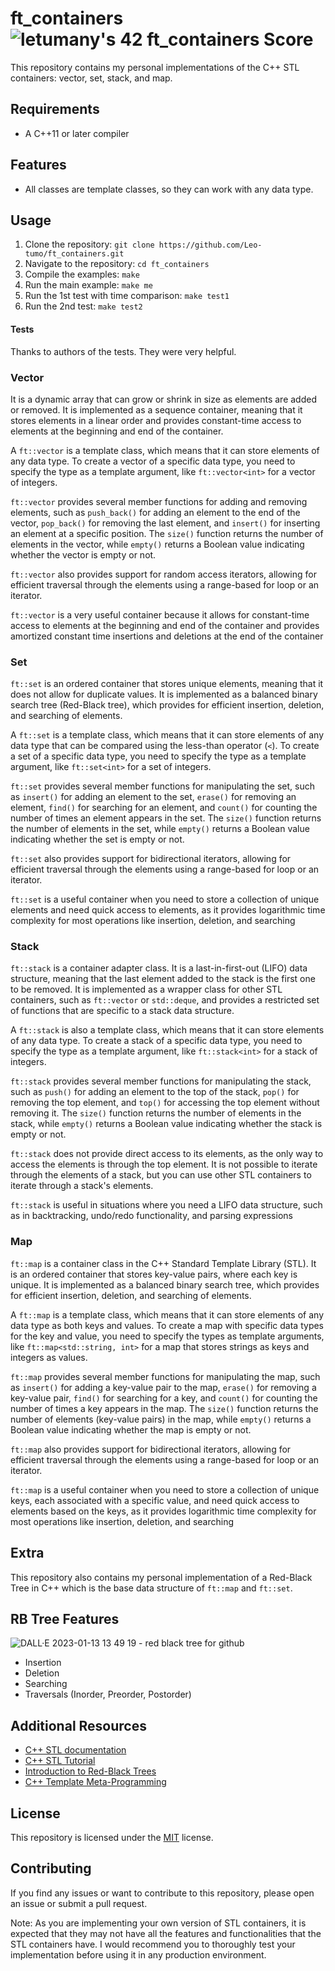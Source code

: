# ft_containers   ![letumany's 42 ft_containers Score](https://badge42.vercel.app/api/v2/cl1l8hert000609l6rjl6rx6o/project/2903040)

This repository contains my personal implementations of the C++ STL containers: vector, set, stack, and map.

## Requirements

* A C++11 or later compiler

## Features

* All classes are template classes, so they can work with any data type.

## Usage

1. Clone the repository: `git clone https://github.com/Leo-tumo/ft_containers.git`
2. Navigate to the repository: `cd ft_containers`
3. Compile the examples: `make`
4. Run the main example: `make me`
5. Run the 1st test with time comparison: `make test1 `
6. Run the 2nd test: `make test2`

#### Tests

   Thanks to authors of the tests. They were very helpful.

### Vector

It is a dynamic array that can grow or shrink in size as elements are added or removed. It is implemented as a sequence container, meaning that it stores elements in a linear order and provides constant-time access to elements at the beginning and end of the container.

A `ft::vector` is a template class, which means that it can store elements of any data type. To create a vector of a specific data type, you need to specify the type as a template argument, like `ft::vector<int>` for a vector of integers.

`ft::vector` provides several member functions for adding and removing elements, such as `push_back()` for adding an element to the end of the vector, `pop_back()` for removing the last element, and `insert()` for inserting an element at a specific position. The `size()` function returns the number of elements in the vector, while `empty()` returns a Boolean value indicating whether the vector is empty or not.

`ft::vector` also provides support for random access iterators, allowing for efficient traversal through the elements using a range-based for loop or an iterator.

`ft::vector` is a very useful container because it allows for constant-time access to elements at the beginning and end of the container and provides amortized constant time insertions and deletions at the end of the container

### Set

`ft::set` is an ordered container that stores unique elements, meaning that it does not allow for duplicate values. It is implemented as a balanced binary search tree (Red-Black tree), which provides for efficient insertion, deletion, and searching of elements.

A `ft::set` is a template class, which means that it can store elements of any data type that can be compared using the less-than operator (`<`). To create a set of a specific data type, you need to specify the type as a template argument, like `ft::set<int>` for a set of integers.

`ft::set` provides several member functions for manipulating the set, such as `insert()` for adding an element to the set, `erase()` for removing an element, `find()` for searching for an element, and `count()` for counting the number of times an element appears in the set. The `size()` function returns the number of elements in the set, while `empty()` returns a Boolean value indicating whether the set is empty or not.

`ft::set` also provides support for bidirectional iterators, allowing for efficient traversal through the elements using a range-based for loop or an iterator.

`ft::set` is a useful container when you need to store a collection of unique elements and need quick access to elements, as it provides logarithmic time complexity for most operations like insertion, deletion, and searching

### Stack

 `ft::stack` is a container adapter class. It is a last-in-first-out (LIFO) data structure, meaning that the last element added to the stack is the first one to be removed. It is implemented as a wrapper class for other STL containers, such as `ft::vector` or `std::deque`, and provides a restricted set of functions that are specific to a stack data structure.

A `ft::stack` is also a template class, which means that it can store elements of any data type. To create a stack of a specific data type, you need to specify the type as a template argument, like `ft::stack<int>` for a stack of integers.

`ft::stack` provides several member functions for manipulating the stack, such as `push()` for adding an element to the top of the stack, `pop()` for removing the top element, and `top()` for accessing the top element without removing it. The `size()` function returns the number of elements in the stack, while `empty()` returns a Boolean value indicating whether the stack is empty or not.

`ft::stack` does not provide direct access to its elements, as the only way to access the elements is through the top element. It is not possible to iterate through the elements of a stack, but you can use other STL containers to iterate through a stack's elements.

`ft::stack` is useful in situations where you need a LIFO data structure, such as in backtracking, undo/redo functionality, and parsing expressions

### Map

`ft::map` is a container class in the C++ Standard Template Library (STL). It is an ordered container that stores key-value pairs, where each key is unique. It is implemented as a balanced binary search tree, which provides for efficient insertion, deletion, and searching of elements.

A `ft::map` is a template class, which means that it can store elements of any data type as both keys and values. To create a map with specific data types for the key and value, you need to specify the types as template arguments, like `ft::map<std::string, int>` for a map that stores strings as keys and integers as values.

`ft::map` provides several member functions for manipulating the map, such as `insert()` for adding a key-value pair to the map, `erase()` for removing a key-value pair, `find()` for searching for a key, and `count()` for counting the number of times a key appears in the map. The `size()` function returns the number of elements (key-value pairs) in the map, while `empty()` returns a Boolean value indicating whether the map is empty or not.

`ft::map` also provides support for bidirectional iterators, allowing for efficient traversal through the elements using a range-based for loop or an iterator.

`ft::map` is a useful container when you need to store a collection of unique keys, each associated with a specific value, and need quick access to elements based on the keys, as it provides logarithmic time complexity for most operations like insertion, deletion, and searching

## Extra

   This repository also contains my personal implementation of a Red-Black Tree in C++ which is the base data structure of `ft::map` and `ft::set`.


## RB Tree Features

![DALL·E 2023-01-13 13 49 19 - red black tree for github](https://user-images.githubusercontent.com/73405731/212292949-e34983da-490a-4eb0-9c1b-3042eada8b7a.png)
* Insertion
* Deletion
* Searching
* Traversals (Inorder, Preorder, Postorder)

## Additional Resources

* [C++ STL documentation](http://www.cplusplus.com/reference/stl/)
* [C++ STL Tutorial](http://www.cplusplus.com/doc/tutorial/container/)
* [Introduction to Red-Black Trees](https://www.geeksforgeeks.org/red-black-tree-set-1-introduction/)
* [C++ Template Meta-Programming](http://www.cplusplus.com/doc/oldtutorial/templates/)

## License

This repository is licensed under the [MIT](https://chat.openai.com/LICENSE) license.

## Contributing

If you find any issues or want to contribute to this repository, please open an issue or submit a pull request.

Note: As you are implementing your own version of STL containers, it is expected that they may not have all the features and functionalities that the STL containers have. I would recommend you to thoroughly test your implementation before using it in any production environment.
